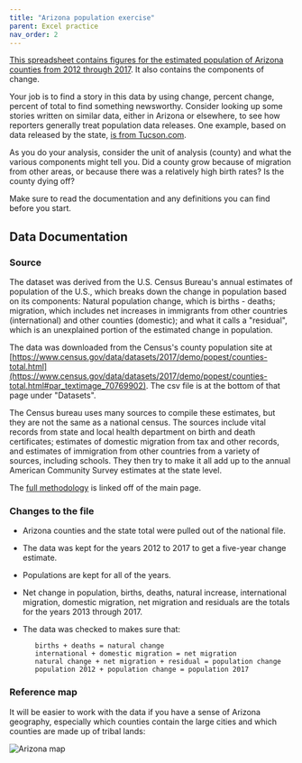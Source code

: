 ```yaml
---
title: "Arizona population exercise"
parent: Excel practice
nav_order: 2
---
```


[This spreadsheet contains figures for the estimated population of Arizona counties from 2012 through 2017]({{site.baseurl}}/assets/data/arizona_popchange_2017.xlsx). It also contains the components of change.

Your job is to find a story in this data by using change, percent change, percent of total to find something newsworthy. Consider looking up some stories written on similar data, either in Arizona or elsewhere, to see how reporters generally treat population data releases. One example, based on data released by the state, [is from Tucson.com](https://tucson.com/news/local/where-are-arizona-s-new-residents-living-look-to-the/article_08d309ef-8faa-5c15-9ae3-7e345b49e3a0.html).

As you do your analysis, consider the unit of analysis (county) and what the various components might tell you. Did a county grow because of migration from other areas, or because there was a relatively high birth rates? Is the county dying off?

Make sure to read the documentation and any definitions you can find before you start.

## Data Documentation

### Source

The dataset was derived from the U.S. Census Bureau's annual estimates of population of the U.S., which breaks down the change in population based on its components: Natural population change, which is births - deaths; migration, which includes net increases in immigrants from other countries (international) and other counties (domestic); and what it calls a "residual", which is an unexplained portion of the estimated change in population.

The data was downloaded from the Census's county population site at [https://www.census.gov/data/datasets/2017/demo/popest/counties-total.html](https://www.census.gov/data/datasets/2017/demo/popest/counties-total.html#par_textimage_70769902). The csv file is at the bottom of that page under "Datasets".

The Census bureau uses many sources to compile these estimates, but they are not the same as a national census. The sources include vital records from state and local health department on birth and death certificates; estimates of domestic migration from tax and other records, and estimates of immigration from other countries from a variety of sources, including schools. They then try to make it all add up to the annual American Community Survey estimates at the state level.

The [full methodology](https://www2.census.gov/programs-surveys/popest/technical-documentation/methodology/2010-2017/2017-natstcopr-meth.pdf?#) is linked off of the main page.

### Changes to the file

* Arizona counties and the state total were pulled out of the national file.

* The data was kept for the years 2012 to 2017 to get a five-year change estimate.

* Populations are kept for all of the years.

* Net change in population, births, deaths, natural increase, international migration, domestic migration, net migration and residuals are the totals for the years 2013 through 2017.

* The data was checked to makes sure that:

         births + deaths = natural change
         international + domestic migration = net migration
         natural change + net migration + residual = population change
         population 2012 + population change = population 2017


### Reference map

It will be easier to work with the data if you have a sense of Arizona geography, especially which counties contain the large cities and which counties are made up of tribal lands:

![Arizona map]({{site.baseurl}}/assets/images/01-azstatemap.png)

